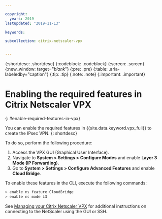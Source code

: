 ```yaml
---

copyright:
  years: 2019
lastupdated: "2019-11-13"

keywords:

subcollection: citrix-netscaler-vpx


---
```


{:shortdesc: .shortdesc}
{:codeblock: .codeblock}
{:screen: .screen}
{:new_window: target="_blank_"}
{:pre: .pre}
{:table: .aria-labeledby="caption"}
{:tip: .tip}
{:note: .note}
{:important: .important}

# Enabling the required features in Citrix Netscaler VPX
{: #enable-required-features-in-vpx}

You can enable the required features in {{site.data.keyword.vpx_full}} to create the IPsec VPN.
{: shortdesc}

To do so, perform the following procedure:

1.	Access the VPX GUI (Graphical User Interface).
2.	Navigate to **System > Settings > Configure Modes** and enable **Layer 3 Mode (IP Forwarding)**.
3.	Go to **System > Settings > Configure Advanced Features** and enable **Cloud Bridge**.

To enable these features in the CLI, execute the following commands:

```sh
> enable ns feature CloudBridge
> enable ns mode L3

```

See [Managing your Citrix Netscaler VPX](/docs/citrix-netscaler-vpx?topic=citrix-netscaler-vpx-managing-your-citrix-netscaler-vpx#connecting-to-the-netscaler) for additional instructions on connecting to the NetScaler using the GUI or SSH.
